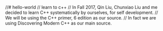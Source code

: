 //# hello-world
// learn to c++
// In Fall 2017, Qin Liu, Chunxiao Liu and me decided to learn C++ systematically by ourselves, for self development.
// We will be using the C++ primer, 6 edition as our source. 
// In fact we are using Discovering Modern C++ as our main source.
